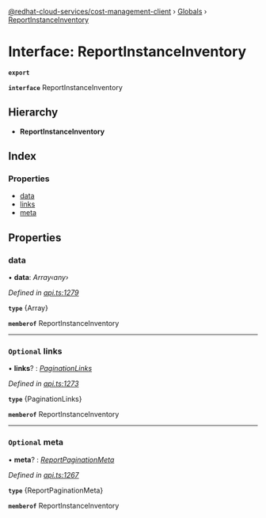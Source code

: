 [@redhat-cloud-services/cost-management-client](../README.md) › [Globals](../globals.md) › [ReportInstanceInventory](reportinstanceinventory.md)

# Interface: ReportInstanceInventory

**`export`** 

**`interface`** ReportInstanceInventory

## Hierarchy

* **ReportInstanceInventory**

## Index

### Properties

* [data](reportinstanceinventory.md#data)
* [links](reportinstanceinventory.md#optional-links)
* [meta](reportinstanceinventory.md#optional-meta)

## Properties

###  data

• **data**: *Array‹any›*

*Defined in [api.ts:1279](https://github.com/RedHatInsights/javascript-clients/blob/master/packages/cost-management/api.ts#L1279)*

**`type`** {Array<any>}

**`memberof`** ReportInstanceInventory

___

### `Optional` links

• **links**? : *[PaginationLinks](paginationlinks.md)*

*Defined in [api.ts:1273](https://github.com/RedHatInsights/javascript-clients/blob/master/packages/cost-management/api.ts#L1273)*

**`type`** {PaginationLinks}

**`memberof`** ReportInstanceInventory

___

### `Optional` meta

• **meta**? : *[ReportPaginationMeta](reportpaginationmeta.md)*

*Defined in [api.ts:1267](https://github.com/RedHatInsights/javascript-clients/blob/master/packages/cost-management/api.ts#L1267)*

**`type`** {ReportPaginationMeta}

**`memberof`** ReportInstanceInventory
